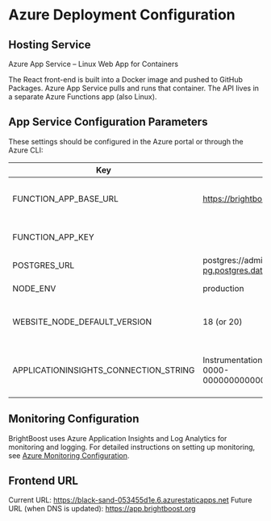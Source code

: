 # Azure Deployment Configuration

## Hosting Service
Azure App Service – Linux Web App for Containers

The React front-end is built into a Docker image and pushed to GitHub Packages. Azure App Service pulls and runs that container. The API lives in a separate Azure Functions app (also Linux).

## App Service Configuration Parameters
These settings should be configured in the Azure portal or through the Azure CLI:

| Key | Example Value | Purpose |
|-----|--------------|---------|
| FUNCTION_APP_BASE_URL | https://brightboost-api.azurewebsites.net/api | Front-end hits Functions here |
| FUNCTION_APP_KEY | <functions default host key> | Sent as x-functions-key header |
| POSTGRES_URL | postgres://admin:pw@brightboost-pg.postgres.database.azure.com:5432/brightboost | For future API calls |
| NODE_ENV | production | Bundler hint |
| WEBSITE_NODE_DEFAULT_VERSION | 18 (or 20) | Ensure correct Node runtime |
| APPLICATIONINSIGHTS_CONNECTION_STRING | InstrumentationKey=00000000-0000-0000-0000-000000000000;IngestionEndpoint=https://... | Connects application to Application Insights |

## Monitoring Configuration
BrightBoost uses Azure Application Insights and Log Analytics for monitoring and logging. For detailed instructions on setting up monitoring, see [Azure Monitoring Configuration](./docs/azure/monitoring.md).

## Frontend URL
Current URL: https://black-sand-053455d1e.6.azurestaticapps.net
Future URL (when DNS is updated): https://app.brightboost.org
